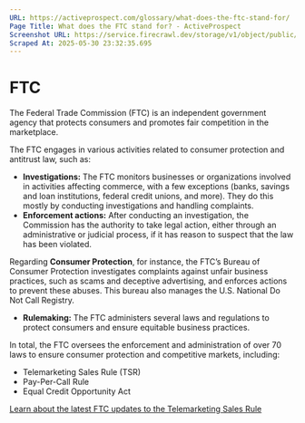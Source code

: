 ```yaml
---
URL: https://activeprospect.com/glossary/what-does-the-ftc-stand-for/
Page Title: What does the FTC stand for? - ActiveProspect
Screenshot URL: https://service.firecrawl.dev/storage/v1/object/public/media/screenshot-792a32f3-1256-4426-80ce-0c76213879da.png
Scraped At: 2025-05-30 23:32:35.695
---
```

# FTC

The Federal Trade Commission (FTC) is an independent government agency that protects consumers and promotes fair competition in the marketplace.

The FTC engages in various activities related to consumer protection and antitrust law, such as:

- **Investigations:** The FTC monitors businesses or organizations involved in activities affecting commerce, with a few exceptions (banks, savings and loan institutions, federal credit unions, and more). They do this mostly by conducting investigations and handling complaints.
- **Enforcement actions:** After conducting an investigation, the Commission has the authority to take legal action, either through an administrative or judicial process, if it has reason to suspect that the law has been violated.

Regarding **Consumer Protection**, for instance, the FTC’s Bureau of Consumer Protection investigates complaints against unfair business practices, such as scams and deceptive advertising, and enforces actions to prevent these abuses. This bureau also manages the U.S. National Do Not Call Registry.
- **Rulemaking:** The FTC administers several laws and regulations to protect consumers and ensure equitable business practices.

In total, the FTC oversees the enforcement and administration of over 70 laws to ensure consumer protection and competitive markets, including:

- Telemarketing Sales Rule (TSR)
- Pay-Per-Call Rule
- Equal Credit Opportunity Act

[Learn about the latest FTC updates to the Telemarketing Sales Rule](https://activeprospect.com/blog/latest-ftc-updates-telemarketing-sales-rule/)

